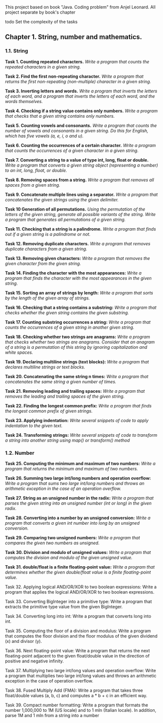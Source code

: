 This project based on book "Java. Coding problem" from Anjel Leonard.
All project separate by book's chapter

todo Set the complexity of the tasks

## Chapter 1. String, number and mathematics.

### 1.1. String

**Task 1. Counting repeated characters.** 
_Write a program that counts the repeated characters in a given string._

**Task 2. Find the first non-repeating character.** 
_Write a program that returns the first non-repeating (non-multiple) character in a given string._

**Task 3. Inverting letters and words.** 
_Write a program that inverts the letters of each word, and a program that inverts the letters of each word, and
the words themselves._

**Task 4. Checking if a string value contains only numbers.** 
_Write a program that checks that a given string contains only numbers._

**Task 5. Counting vowels and consonants.** 
_Write a program that counts the number of vowels and consonants in a given string. Do this for English, which has five vowels (a, e, i, o and u)._

**Task 6. Counting the occurrences of a certain character.** 
_Write a program that counts the occurrences of a given character in a given string._

**Task 7. Converting a string to a value of type int, long, float or double.** 
_Write a program that converts a given string object (representing a number) to an int, long, float, or double._

**Task 8. Removing spaces from a string.** 
_Write a program that removes all spaces from a given string._

**Task 9. Concatenate multiple lines using a separator.** 
_Write a program that concatenates the given strings using the given delimiter._

**Task 10 Generation of all permutations.**
_Using the permutation of the letters of the given string, generate all possible variants of the string._
_Write a program that generates all permutations of a given string._

**Task 11. Checking that a string is a palindrome.** 
_Write a program that finds out if a given string is a palindrome or not._

**Task 12. Removing duplicate characters.** 
_Write a program that removes duplicate characters from a given string._

**Task 13. Removing given characters:** 
_Write a program that removes the given character from the given string._

**Task 14. Finding the character with the most appearances:** 
_Write a program that finds the character with the most appearances in the given string._

**Task 15. Sorting an array of strings by length:** 
_Write a program that sorts by the length of the given array of strings._

**Task 16. Checking that a string contains a substring:**
_Write a program that checks whether the given string contains the given substring._

**Task 17. Counting substring occurrences a string:** 
_Write a program that counts the occurrences of a given string in another given string._

**Task 18. Checking whether two strings are anagrams:**
_Write a program that checks whether two strings are anagrams. Consider that an anagram of a string is a permutation of
this string by ignoring capitalization and white spaces._

**Task 19. Declaring multiline strings (text blocks):** 
_Write a program that declares multiline strings or text blocks._

**Task 20. Concatenating the same string n times:** 
_Write a program that concatenates the same string a given number of times._

**Task 21. Removing leading and trailing spaces:** 
_Write a program that removes the leading and trailing spaces of the given string._

**Task 22. Finding the longest common prefix:** 
_Write a program that finds the longest common prefix of given strings._

**Task 23. Applying indentation:** 
_Write several snippets of code to apply indentation to the given text._

**Task 24. Transforming strings:** 
_Write several snippets of code to transform a string into another string using map() or transform() method_

### 1.2. Number

**Task 25. Computing the minimum and maximum of two numbers:** 
_Write a program that returns the minimum and maximum of two numbers._

**Task 26. Summing two large int/long numbers and operation overflow:** 
_Write a program that sums two large int/long numbers and throws an arithmetic exception in the case of an operation overflow._

**Task 27. String as an unsigned number in the radix:** 
_Write a program that parses the given string into an unsigned number (int or long) in the given radix._

**Task 28. Converting into a number by an unsigned conversion:** 
_Write a program that converts a given int number into long by an unsigned conversion._ 

**Task 29. Comparing two unsigned numbers:** 
_Write a program that compares the given two numbers as unsigned._

**Task 30. Division and modulo of unsigned values:** 
_Write a program that computes the division and modulo of the given unsigned value._

**Task 31. double/float is a finite floating-point value:** 
_Write a program that determines whether the given double/float value is a finite floating-point value._

Task 32. Applying logical AND/OR/XOR to two boolean expressions: 
Write a program that applies the logical AND/OR/XOR to two boolean expressions.

Task 33. Converting BigInteger into a primitive type: 
Write a program that extracts the primitive type value from the given BigInteger.

Task 34. Converting long into int: 
Write a program that converts long into int.

Task 35. Computing the floor of a division and modulus:
Write a program that computes the floor division and the floor modulus of the given dividend (x) and divisor (y).

Task 36. Next floating-point value: 
Write a program that returns the next floating-point adjacent to the given float/double value in the direction of positive and negative infinity.

Task 37. Multiplying two large int/long values and operation overflow: 
Write a program that multiplies two large int/long values and throws an arithmetic exception in the case of operation overflow.

Task 38. Fused Multiply Add (FMA): 
Write a program that takes three float/double values (a, b, c) and computes a * b + c in an efficient way.

Task 39. Compact number formatting: 
Write a program that formats the number 1,000,000 to 1M (US locale) and to 1 mln (Italian locale). In addition, parse 1M and 1 mln from a string into a number













